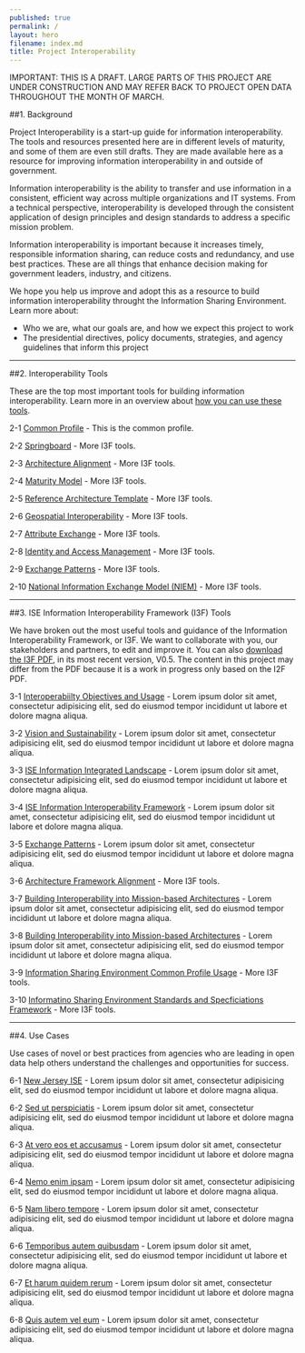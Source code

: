 ```yaml
---
published: true
permalink: /
layout: hero
filename: index.md
title: Project Interoperability
---
```


IMPORTANT: THIS IS A DRAFT. LARGE PARTS OF THIS PROJECT ARE UNDER CONSTRUCTION AND MAY REFER BACK TO PROJECT OPEN DATA THROUGHOUT THE MONTH OF MARCH.

##1. Background

Project Interoperability is a start-up guide for information interoperability.  The tools and resources presented here are in different levels of maturity, and some of them are even still drafts. They are made available here as a resource for improving information interoperability in and outside of government.

Information interoperability is the ability to transfer and use information in a consistent, efficient way across multiple organizations and IT systems.  From a technical perspective, interoperability is developed through the consistent application of design principles and design standards to address a specific mission problem.

Information interoperability is important because it increases timely, responsible information sharing, can reduce costs and redundancy, and use best practices. These are all things that enhance decision making for government leaders, industry, and citizens.

We hope you help us improve and adopt this as a resource to build information interoperability throught the Information Sharing Environment. Learn more about:

* Who we are, what our goals are, and how we expect this project to work
* The presidential directives, policy documents, strategies, and agency guidelines that inform this project

----------------

##2. Interoperability Tools

These are the top most important tools for building information interoperability. Learn more in an overview about [how you can use these tools](http://ise.gov).

2-1 [Common Profile](/) - This is the common profile.

2-2 [Springboard](/) - More I3F tools.   

2-3 [Architecture Alignment](/) - More I3F tools.

2-4 [Maturity Model](/) - More I3F tools.

2-5 [Reference Architecture Template](/) - More I3F tools.

2-6 [Geospatial Interoperability](/) - More I3F tools.

2-7 [Attribute Exchange](/) - More I3F tools.

2-8 [Identity and Access Management](/) - More I3F tools.

2-9 [Exchange Patterns](/) - More I3F tools.

2-10 [National Information Exchange Model (NIEM)](/) - More I3F tools.


----------------

##3. ISE Information Interoperability Framework (I3F) Tools

We have broken out the most useful tools and guidance of the Information Interoperability Framework, or I3F. We want to collaborate with you, our stakeholders and partners, to edit and improve it. You can also [download the I3F PDF](/), in its most recent version, V0.5. The content in this project may differ from the PDF because it is a work in progress only based on the I2F PDF.

3-1 [Interoperabiilty Objectives and Usage](/) - Lorem ipsum dolor sit amet, consectetur adipisicing elit, sed do eiusmod tempor incididunt ut labore et dolore magna aliqua.

3-2 [Vision and Sustainability](/) - Lorem ipsum dolor sit amet, consectetur adipisicing elit, sed do eiusmod tempor incididunt ut labore et dolore magna aliqua.

3-3 [ISE Information Integrated Landscape](/) - Lorem ipsum dolor sit amet, consectetur adipisicing elit, sed do eiusmod tempor incididunt ut labore et dolore magna aliqua.

3-4 [ISE Information Interoperability Framework](/) - Lorem ipsum dolor sit amet, consectetur adipisicing elit, sed do eiusmod tempor incididunt ut labore et dolore magna aliqua.

3-5 [Exchange Patterns](/) - Lorem ipsum dolor sit amet, consectetur adipisicing elit, sed do eiusmod tempor incididunt ut labore et dolore magna aliqua.

3-6 [Architecture Framework Alignment](/) - More I3F tools.

3-7 [Building Interoperability into Mission-based Architectures](/) - Lorem ipsum dolor sit amet, consectetur adipisicing elit, sed do eiusmod tempor incididunt ut labore et dolore magna aliqua.

3-8 [Building Interoperability into Mission-based Architectures](/) - Lorem ipsum dolor sit amet, consectetur adipisicing elit, sed do eiusmod tempor incididunt ut labore et dolore magna aliqua.

3-9 [Information Sharing Environment Common Profile Usage](/) - More I3F tools.

3-10 [Informatino Sharing Environment Standards and Specficiations Framework](/) - More I3F tools.

----------------

##4. Use Cases

Use cases of novel or best practices from agencies who are leading in open data help others understand the challenges and opportunities for success.

6-1 [New Jersey ISE](/) - Lorem ipsum dolor sit amet, consectetur adipisicing elit, sed do eiusmod tempor incididunt ut labore et dolore magna aliqua. 

6-2 [Sed ut perspiciatis](/) - Lorem ipsum dolor sit amet, consectetur adipisicing elit, sed do eiusmod tempor incididunt ut labore et dolore magna aliqua. 

6-3 [At vero eos et accusamus](/) - Lorem ipsum dolor sit amet, consectetur adipisicing elit, sed do eiusmod tempor incididunt ut labore et dolore magna aliqua. 

6-4 [Nemo enim ipsam](/) - Lorem ipsum dolor sit amet, consectetur adipisicing elit, sed do eiusmod tempor incididunt ut labore et dolore magna aliqua.  

6-5 [Nam libero tempore](/) - Lorem ipsum dolor sit amet, consectetur adipisicing elit, sed do eiusmod tempor incididunt ut labore et dolore magna aliqua. 

6-6 [Temporibus autem quibusdam](/) - Lorem ipsum dolor sit amet, consectetur adipisicing elit, sed do eiusmod tempor incididunt ut labore et dolore magna aliqua. 

6-7 [Et harum quidem rerum](/) - Lorem ipsum dolor sit amet, consectetur adipisicing elit, sed do eiusmod tempor incididunt ut labore et dolore magna aliqua. 

6-8 [Quis autem vel eum](/) - Lorem ipsum dolor sit amet, consectetur adipisicing elit, sed do eiusmod tempor incididunt ut labore et dolore magna aliqua.
